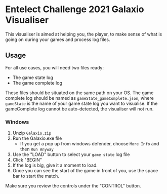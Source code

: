 # Entelect Challenge 2021 Galaxio Visualiser

This visualiser is aimed at helping you, the player, to make sense of what is going on during your games and process log files.

## Usage

For all use cases, you will need two files ready:

- The game state log
- The game complete log

These files should be situated on the same path on your OS.
The game complete log should be named as `gameState_gameComplete.json`, where `gameState` is the name of your game state log you want to visualise.
If the gameComplete log cannot be auto-detected, the visualiser will not run.

### Windows

1. Unzip `Galaxio.zip`
2. Run the Galaxio.exe file
    - If you get a pop up from windows defender, choose `More Info` and then `Run Anyway`
3. Use the "LOAD" button to select your `game state` log file
4. Click "BEGIN"
5. If the log is big, give it a moment to load. 
6. Once you can see the start of the game in front of you, use the space bar to start the match.

Make sure you review the controls under the "CONTROL" button.
